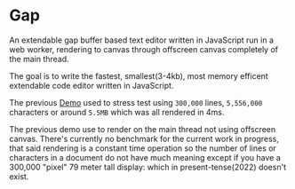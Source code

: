 # Gap

An extendable gap buffer based text editor written in JavaScript run in a web worker, rendering to canvas through offscreen canvas completely of the main thread.

The goal is to write the fastest, smallest(3-4kb), most memory efficent extendable code editor written in JavaScript.

The previous [Demo](https://rawgit.com/thysultan/gap.js/master/index.html) used to stress test using `300,000` lines, `5,556,000` characters or around `5.5MB` which was all rendered in 4ms.

The previous demo use to render on the main thread not using offscreen canvas. There's currently no benchmark for the current work in progress, that said rendering is a constant time operation so the number of lines or characters in a document do not have much meaning except if you have a 300,000 "pixel" 79 meter tall display: which in present-tense(2022) doesn't exist.


